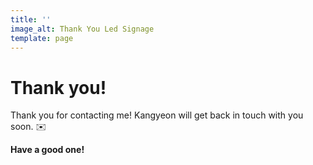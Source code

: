 ```yaml
---
title: ''
image_alt: Thank You Led Signage
template: page
---
```

# **Thank you!**

Thank you for contacting me! Kangyeon will get back in touch with you soon. ✉️

**Have a good one!**
